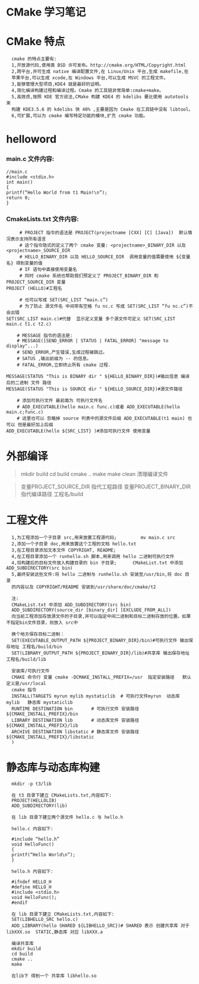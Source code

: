 # CMake 学习笔记


# CMake 特点

      cmake 的特点主要有:
      1,开放源代码,使用类 BSD 许可发布。http://cmake.org/HTML/Copyright.html
      2,跨平台,并可生成 native 编译配置文件,在 Linux/Unix 平台,生成 makefile,在
      苹果平台,可以生成 xcode,在 Windows 平台,可以生成 MSVC 的工程文件。
      3,能够管理大型项目,KDE4 就是最好的证明。
      4,简化编译构建过程和编译过程。Cmake 的工具链非常简单:cmake+make。
      5,高效虑,按照 KDE 官方说法,CMake 构建 KDE4 的 kdelibs 要比使用 autotools 来
      构建 KDE3.5.6 的 kdelibs 快 40% ,主要是因为 Cmake 在工具链中没有 libtool。
      6,可扩展,可以为 cmake 编写特定功能的模块,扩充 cmake 功能。
      
# helloword
### main.c 文件内容:
    //main.c
    #include <stdio.h>
    int main()
    {
    printf(“Hello World from t1 Main!\n”);
    return 0;
    }
    
### CmakeLists.txt 文件内容:
         # PROJECT 指令的语法是 PROJECT(projectname [CXX] [C] [Java])  默认情况表示支持所有语言
         # 这个指令隐式的定义了两个 cmake 变量: <projectname>_BINARY_DIR 以及<projectname>_SOURCE_DIR
         # HELLO_BINARY_DIR 以及 HELLO_SOURCE_DIR  调用变量的值需要使用 ${变量名} 得到变量的值
         # IF 语句中直接使用变量名
         # 同时 cmake 系统也帮助我们预定义了 PROJECT_BINARY_DIR 和 PROJECT_SOURCE_DIR 变量
    PROJECT (HELLO)#工程名
    
         # 也可以写成 SET(SRC_LIST “main.c”)  
         # 为了防止 源文件名 中间带有空格 fu nc.c 写成 SET(SRC_LIST “fu nc.c”)不会出错
    SET(SRC_LIST main.c)#代替  显示定义变量 多个源文件可定义 SET(SRC_LIST main.c t1.c t2.c)
    
        # MESSAGE 指令的语法是:
        # MESSAGE([SEND_ERROR | STATUS | FATAL_ERROR] "message to display"...)
        # SEND_ERROR,产生错误,生成过程被跳过。 
        # SATUS ,输出前缀为 -- 的信息。
        # FATAL_ERROR,立即终止所有 cmake 过程.
    
    MESSAGE(STATUS "This is BINARY dir " ${HELLO_BINARY_DIR})#输出信息 编译后的二进制 文件 路径
    MESSAGE(STATUS "This is SOURCE dir " ${HELLO_SOURCE_DIR})#源文件路径
    
        # 添加可执行文件 最前面为 可执行文件名
        # ADD_EXECUTABLE(hello main.c func.c)或者 ADD_EXECUTABLE(hello main.c;func.c)
        # 这里也可以 忽略掉 source 列表中的源文件后缀 ADD_EXECUTABLE(t1 main) 也可以 但是最好加上后缀
    ADD_EXECUTABLE(hello ${SRC_LIST} )#添加可执行文件 使用变量  
    
  # 外部编译
> mkdir build   cd build    cmake ..    make     make clean 清理编译文件

> 变量PROJECT_SOURCE_DIR 指代工程路径 变量PROJECT_BINARY_DIR  指代编译路径 工程名/build 

# 工程文件
      1,为工程添加一个子目录 src,用来放置工程源代码;         mv main.c src 
      2,添加一个子目录 doc,用来放置这个工程的文档 hello.txt
      3,在工程目录添加文本文件 COPYRIGHT, README;
      4,在工程目录添加一个 runhello.sh 脚本,用来调用 hello 二进制可执行文件
      4,将构建后的目标文件放入构建目录的 bin 子目录;      CMakeList.txt 中添加ADD_SUBDIRECTORY(src bin)
      5,最终安装这些文件:将 hello 二进制与 runhello.sh 安装至/usr/bin,将 doc 目录
      的内容以及 COPYRIGHT/README 安装到/usr/share/doc/cmake/t2
      
      注:
      CMakeList.txt 中添加 ADD_SUBDIRECTORY(src bin)
      ADD_SUBDIRECTORY(source_dir [binary_dir] [EXCLUDE_FROM_ALL])
      向当前工程添加存放源文件的子目录,并可以指定中间二进制和目标二进制存放的位置。如果不指定bin文件目录，则放入 src中
      
      换个地方保存目标二进制：
      SET(EXECUTABLE_OUTPUT_PATH ${PROJECT_BINARY_DIR}/bin)#可执行文件 输出保存地址 工程名/build/bin
      SET(LIBRARY_OUTPUT_PATH ${PROJECT_BINARY_DIR}/lib)#共享库 输出保存地址        工程名/build/lib

      安装库/可执行文件
      CMAKE 命令行 变量 cmake -DCMAKE_INSTALL_PREFIX=/usr  指定安装路径   默认定义是/usr/local
      cmake 指令 
      INSTALL(TARGETS myrun mylib mystaticlib  # 可执行文件myrun  动态库 mylib   静态库 mystaticlib 
      RUNTIME DESTINATION bin       # 可执行文件 安装路径 ${CMAKE_INSTALL_PREFIX}/bin
      LIBRARY DESTINATION lib       # 动态库文件 安装路径 ${CMAKE_INSTALL_PREFIX}/lib
      ARCHIVE DESTINATION libstatic # 静态库文件 安装路径 ${CMAKE_INSTALL_PREFIX}/libstatic
      )

    
# 静态库与动态库构建
      mkdir -p t3/lib
       
      在 t3 目录下建立 CMakeLists.txt,内容如下:
      PROJECT(HELLOLIB)
      ADD_SUBDIRECTORY(lib)
      
      在 lib 目录下建立两个源文件 hello.c 与 hello.h
      
      hello.c 内容如下:
      
      #include “hello.h”
      void HelloFunc()
      {
      printf(“Hello World\n”);
      }
      
      hello.h 内容如下:
      
      #ifndef HELLO_H
      #define HELLO_H
      #include <stdio.h>
      void HelloFunc();
      #endif

      在 lib 目录下建立 CMakeLists.txt,内容如下:
      SET(LIBHELLO_SRC hello.c)
      ADD_LIBRARY(hello SHARED ${LIBHELLO_SRC})# SHARED 表示 创建共享库 对于libXXX.so  STATIC,静态库 对应 libXXX.a
      
      编译共享库 
      mkdir build 
      cd build
      cmake ..
      make
      
      在lib下 得到一个 共享库 libhello.so 
      
      





